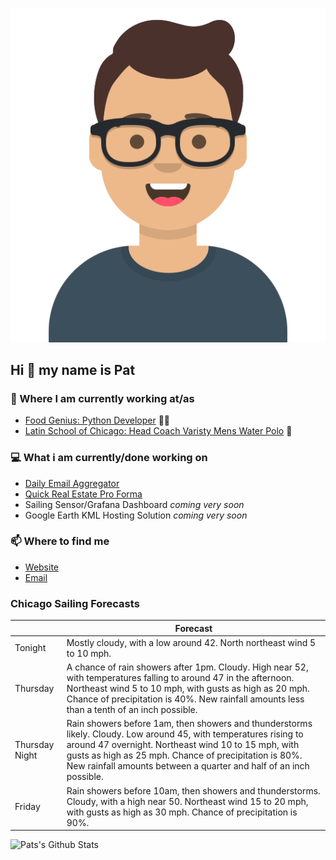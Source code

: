 [![Social banner for p-j-falconer](https://raw.githubusercontent.com/P-J-FALCONER/P-J-FALCONER/master/assets/avataaars.svg)](https://patfalconer.com/)
## Hi :wave: my name is Pat

### 💼 Where I am currently working at/as
- [Food Genius: Python Developer](https://getfoodgenius.com/) 🍔🐍
- [Latin School of Chicago: Head Coach Varisty Mens Water Polo](https://www.latinschool.org/) 🤽


### 💻 What i am currently/done working on
 - [Daily Email Aggregator](https://github.com/P-J-FALCONER/dott_daily_mail)
 - [Quick Real Estate Pro Forma](https://github.com/P-J-FALCONER/henry)
 - Sailing Sensor/Grafana Dashboard *coming very soon*
 - Google Earth KML Hosting Solution *coming very soon*

### 📫 Where to find me
 - [Website](https://patfalconer.com/)
 - [Email](mailto:patrick.j.falconer@gmail.com)


### Chicago Sailing Forecasts
|   | Forecast  |
|---|---|
| Tonight | Mostly cloudy, with a low around 42. North northeast wind 5 to 10 mph. |
| Thursday | A chance of rain showers after 1pm. Cloudy. High near 52, with temperatures falling to around 47 in the afternoon. Northeast wind 5 to 10 mph, with gusts as high as 20 mph. Chance of precipitation is 40%. New rainfall amounts less than a tenth of an inch possible. |
| Thursday Night | Rain showers before 1am, then showers and thunderstorms likely. Cloudy. Low around 45, with temperatures rising to around 47 overnight. Northeast wind 10 to 15 mph, with gusts as high as 25 mph. Chance of precipitation is 80%. New rainfall amounts between a quarter and half of an inch possible. |
| Friday | Rain showers before 10am, then showers and thunderstorms. Cloudy, with a high near 50. Northeast wind 15 to 20 mph, with gusts as high as 30 mph. Chance of precipitation is 90%. |

![Pats's Github Stats](https://github-readme-stats.vercel.app/api?username=p-j-falconer&show_icons=true&theme=radical)
